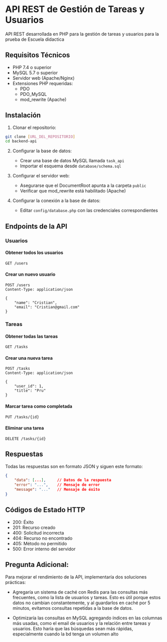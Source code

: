 # API REST de Gestión de Tareas y Usuarios

API REST desarrollada en PHP para la gestión de tareas y usuarios para la prueba de Escuela didactica


## Requisitos Técnicos

- PHP 7.4 o superior
- MySQL 5.7 o superior
- Servidor web (Apache/Nginx)
- Extensiones PHP requeridas:
  - PDO
  - PDO_MySQL
  - mod_rewrite (Apache)

## Instalación

1. Clonar el repositorio:
```bash
git clone [URL_DEL_REPOSITORIO]
cd backend-api
```

2. Configurar la base de datos:
   - Crear una base de datos MySQL llamada `task_api`
   - Importar el esquema desde `database/schema.sql`

3. Configurar el servidor web:
   - Asegurarse que el DocumentRoot apunta a la carpeta `public`
   - Verificar que mod_rewrite está habilitado (Apache)

4. Configurar la conexión a la base de datos:
   - Editar `config/database.php` con las credenciales correspondientes


## Endpoints de la API

### Usuarios

#### Obtener todos los usuarios
```http
GET /users
```

#### Crear un nuevo usuario
```http
POST /users
Content-Type: application/json

{
    "name": "Cristian",
    "email": "Cristian@gmail.com"
}
```

### Tareas

#### Obtener todas las tareas
```http
GET /tasks
```

#### Crear una nueva tarea
```http
POST /tasks
Content-Type: application/json

{
    "user_id": 1,
    "title": "Pru"
}
```

#### Marcar tarea como completada
```http
PUT /tasks/{id}
```

#### Eliminar una tarea
```http
DELETE /tasks/{id}
```

## Respuestas

Todas las respuestas son en formato JSON y siguen este formato:

```json
{
    "data": [...],     // Datos de la respuesta 
    "error": "...",    // Mensaje de error 
    "message": "..."   // Mensaje de éxito 
}
```

## Códigos de Estado HTTP

- 200: Éxito
- 201: Recurso creado
- 400: Solicitud incorrecta
- 404: Recurso no encontrado
- 405: Método no permitido
- 500: Error interno del servidor

## Pregunta Adicional:

Para mejorar el rendimiento de la API, implementaría dos soluciones prácticas:

- Agregaría un sistema de caché con Redis para las consultas más frecuentes, como la lista de usuarios y tareas. Esto es útil porque estos datos no cambian constantemente, y al guardarlos en caché por 5 minutos, evitamos consultas repetidas a la base de datos.

- Optimizaría las consultas en MySQL agregando índices en las columnas más usadas, como el email de usuarios y la relación entre tareas y usuarios. Esto haría que las búsquedas sean más rápidas, especialmente cuando la bd tenga un volumen alto